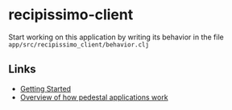 # recipissimo-client

Start working on this application by writing its behavior in the file
`app/src/recipissimo_client/behavior.clj`

## Links

* [Getting Started](https://github.com/pedestal/pedestal/tree/master/app#usage)
* [Overview of how pedestal applications work](http://pedestal.io/documentation/application-overview/)
